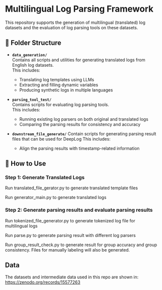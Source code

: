 # Multilingual Log Parsing Framework

This repository supports the generation of multilingual (translated) log datasets and the evaluation of log parsing tools on these datasets.

## 📁 Folder Structure

- **`data_generation/`**  
  Contains all scripts and utilities for generating translated logs from English log datasets.  
  This includes:
  - Translating log templates using LLMs
  - Extracting and filling dynamic variables
  - Producing synthetic logs in multiple languages

- **`parsing_tool_test/`**  
  Contains scripts for evaluating log parsing tools.  
  This includes:
  - Running existing log parsers on both original and translated logs
  - Comparing the parsing results for consistency and accuracy

- **`downstream_file_generate/`**
  Contain scripts for generating parsing result files that can be used for DeepLog
  This includes:
  - Align the parsing results with timestamp-related information
 
## 🧪 How to Use

### Step 1: Generate Translated Logs
Run translated_file_gerator.py to generate translated template files

Run generator_main.py to generate translated logs

### Step 2: Generate parsing results and evaluate parsing results
Run tokenized_file_generator.py to generate tokenized log file for multilingual logs

Run parse.py to generate parsing result with different log parsers

Run group_result_check.py to generate result for group accuracy and group consistency. Files for manually labeling will also be generated.

 ## Data
 The datasets and intermediate data used in this repo are shown in: https://zenodo.org/records/15577263
